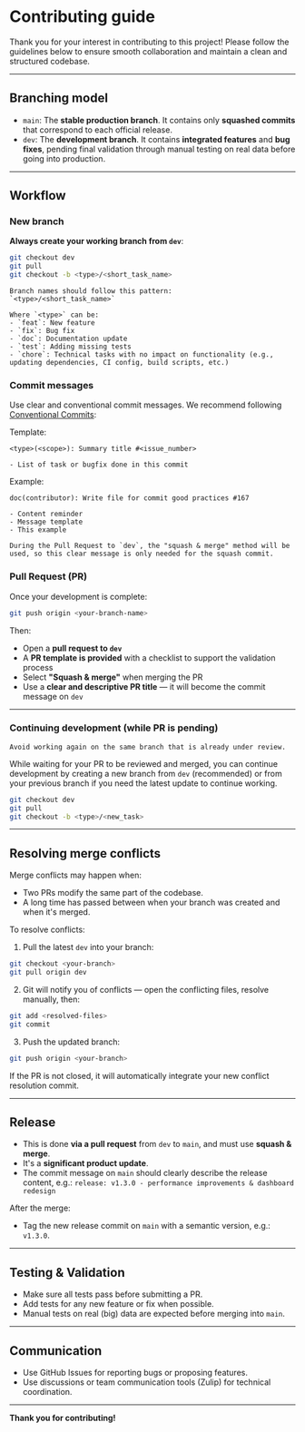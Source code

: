 # Contributing guide

Thank you for your interest in contributing to this project!
Please follow the guidelines below to ensure smooth collaboration and maintain a clean and structured codebase.

---

## Branching model

- `main`: The **stable production branch**. It contains only **squashed commits** that correspond to each official release.
- `dev`: The **development branch**. It contains **integrated features** and **bug fixes**, pending final validation through manual testing on real data before going into production.

---

## Workflow

### New branch

**Always create your working branch from `dev`**:

```bash
git checkout dev
git pull
git checkout -b <type>/<short_task_name>
```

```{note}
Branch names should follow this pattern:
`<type>/<short_task_name>`

Where `<type>` can be:
- `feat`: New feature
- `fix`: Bug fix
- `doc`: Documentation update
- `test`: Adding missing tests
- `chore`: Technical tasks with no impact on functionality (e.g., updating dependencies, CI config, build scripts, etc.)
```

### Commit messages

Use clear and conventional commit messages. We recommend following [Conventional Commits](https://www.conventionalcommits.org/):

Template:
```
<type>(<scope>): Summary title #<issue_number>

- List of task or bugfix done in this commit
```

Example:
```
doc(contributor): Write file for commit good practices #167

- Content reminder
- Message template
- This example
```

```{note}
During the Pull Request to `dev`, the "squash & merge" method will be used, so this clear message is only needed for the squash commit.
```

### Pull Request (PR)

Once your development is complete:

```bash
git push origin <your-branch-name>
```

Then:
- Open a **pull request to `dev`**
- A **PR template is provided** with a checklist to support the validation process
- Select **"Squash & merge"** when merging the PR
- Use a **clear and descriptive PR title** — it will become the commit message on `dev`

---

### Continuing development (while PR is pending)

```{warning}
Avoid working again on the same branch that is already under review.
```

While waiting for your PR to be reviewed and merged, you can continue development by creating a new branch from `dev` (recommended) or from your previous branch if you need the latest update to continue working.

```bash
git checkout dev
git pull
git checkout -b <type>/<new_task>
```

---

## Resolving merge conflicts

Merge conflicts may happen when:
- Two PRs modify the same part of the codebase.
- A long time has passed between when your branch was created and when it's merged.

To resolve conflicts:
1. Pull the latest `dev` into your branch:
```bash
git checkout <your-branch>
git pull origin dev
```

2. Git will notify you of conflicts — open the conflicting files, resolve manually, then:
```bash
git add <resolved-files>
git commit
```

3. Push the updated branch:
```bash
git push origin <your-branch>
```

If the PR is not closed, it will automatically integrate your new conflict resolution commit.



---

## Release

- This is done **via a pull request** from `dev` to `main`, and must use **squash & merge**.
- It's a **significant product update**.
- The commit message on `main` should clearly describe the release content, e.g.:
  `release: v1.3.0 - performance improvements & dashboard redesign`

After the merge:
- Tag the new release commit on `main` with a semantic version, e.g.: `v1.3.0`.

---

## Testing & Validation

- Make sure all tests pass before submitting a PR.
- Add tests for any new feature or fix when possible.
- Manual tests on real (big) data are expected before merging into `main`.

---

## Communication

- Use GitHub Issues for reporting bugs or proposing features.
- Use discussions or team communication tools (Zulip) for technical coordination.

---

**Thank you for contributing!**
